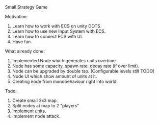 ﻿Small Strategy Game

Motivation: 
1. Learn how to work with ECS on unity DOTS.
2. Learn how to use new Input System with ECS.
3. Learn how to connect ECS with UI.
4. Have fun.

What already done: 
1. Implemented Node which generates units overtime.
2. Node has some capacity, spawn rate, decay rate (if over limit).
3. Node can be upgraded by double tap. (Configurable levels still TODO)
4. Node UI which show amount of units at it.
5. Creating node from monobehaviour right into world

Todo:
1. Create small 3x3 map.
2. Split nodes at map to 2 "players"
3. Implement units.
4. Implement node attack.